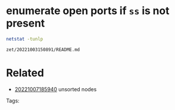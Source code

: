 # enumerate open ports if `ss` is not present
```bash
netstat -tunlp
```

` zet/20221003150891/README.md `

# Related

- [20221007185940](/zet/20221007185940/README.md) unsorted nodes

Tags:

    
